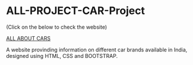 # ALL-PROJECT-CAR-Project
(Click on the below to check the website)

 [ALL ABOUT CARS](https://raw.githack.com/sanskarjain25/ALL-PROJECT-CAR-Project/main/homepage.html)
 
 A website provinding information on different car brands available in India, designed using HTML, CSS and BOOTSTRAP.
